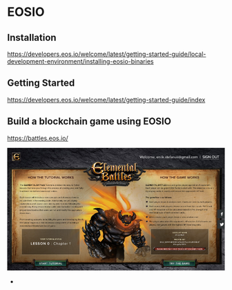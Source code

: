 # EOSIO

## Installation

https://developers.eos.io/welcome/latest/getting-started-guide/local-development-environment/installing-eosio-binaries



## Getting Started

https://developers.eos.io/welcome/latest/getting-started-guide/index



## Build a blockchain game using EOSIO

https://battles.eos.io/

![image-20211114023328871](img/readme/image-20211114023328871.png)

- 

